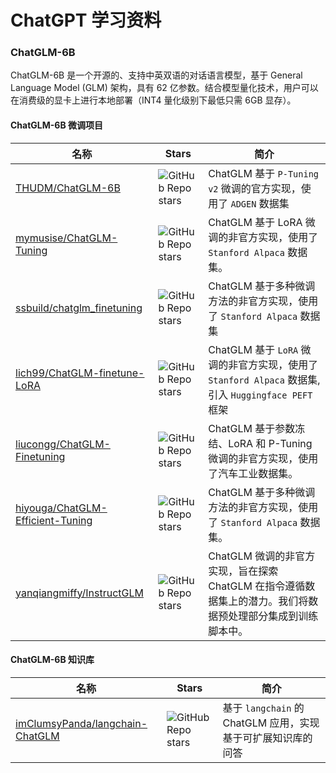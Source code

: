 # ChatGPT 学习资料

### ChatGLM-6B

ChatGLM-6B 是一个开源的、支持中英双语的对话语言模型，基于 General Language Model (GLM) 架构，具有 62 亿参数。结合模型量化技术，用户可以在消费级的显卡上进行本地部署（INT4 量化级别下最低只需 6GB 显存）。

#### ChatGLM-6B 微调项目


| 名称	| Stars | 简介 |
|---|---|---|
| [THUDM/ChatGLM-6B](https://github.com/THUDM/ChatGLM-6B) | ![GitHub Repo stars](https://img.shields.io/github/stars/THUDM/ChatGLM-6B?style=social) | ChatGLM 基于 `P-Tuning v2` 微调的官方实现，使用了 `ADGEN` 数据集 |
| [mymusise/ChatGLM-Tuning ](https://github.com/mymusise/ChatGLM-Tuning)| ![GitHub Repo stars](https://img.shields.io/github/stars/mymusise/ChatGLM-Tuning?style=social) | ChatGLM 基于 LoRA 微调的非官方实现，使用了 `Stanford Alpaca` 数据集。 |
| [ssbuild/chatglm_finetuning](https://github.com/ssbuild/chatglm_finetuning) | ![GitHub Repo stars](https://img.shields.io/github/stars/ssbuild/chatglm_finetuning?style=social) | ChatGLM 基于多种微调方法的非官方实现，使用了 `Stanford Alpaca` 数据集 |
| [lich99/ChatGLM-finetune-LoRA](https://github.com/lich99/ChatGLM-finetune-LoRA) | ![GitHub Repo stars](https://img.shields.io/github/stars/lich99/ChatGLM-finetune-LoRA?style=social) | ChatGLM 基于 `LoRA` 微调的非官方实现，使用了 `Stanford Alpaca` 数据集,引入 `Huggingface PEFT `框架|
| [liucongg/ChatGLM-Finetuning](https://github.com/liucongg/ChatGLM-Finetuning) | ![GitHub Repo stars](https://img.shields.io/github/stars/liucongg/ChatGLM-Finetuning?style=social) | ChatGLM 基于参数冻结、LoRA 和 P-Tuning 微调的非官方实现，使用了汽车工业数据集。 |
| [hiyouga/ChatGLM-Efficient-Tuning](https://github.com/hiyouga/ChatGLM-Efficient-Tuning) | ![GitHub Repo stars](https://img.shields.io/github/stars/hiyouga/ChatGLM-Efficient-Tuning?style=social) | ChatGLM 基于多种微调方法的非官方实现，使用了 `Stanford Alpaca` 数据集。|
| [yanqiangmiffy/InstructGLM](https://github.com/yanqiangmiffy/InstructGLM) | ![GitHub Repo stars](https://img.shields.io/github/stars/yanqiangmiffy/InstructGLM?style=social) | ChatGLM 微调的非官方实现，旨在探索 ChatGLM 在指令遵循数据集上的潜力。我们将数据预处理部分集成到训练脚本中。 |

#### ChatGLM-6B 知识库

| 名称 | Stars | 简介 |
|---|---|---|
| [imClumsyPanda/langchain-ChatGLM](https://github.com/imClumsyPanda/langchain-ChatGLM) | ![GitHub Repo stars](https://img.shields.io/github/stars/imClumsyPanda/langchain-ChatGLM?style=social) | 基于 `langchain` 的 ChatGLM 应用，实现基于可扩展知识库的问答 |



